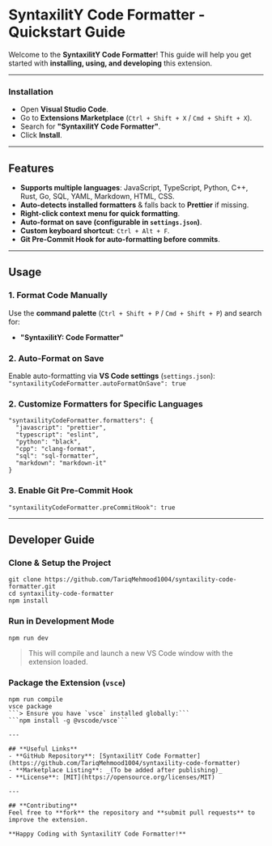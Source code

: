 # **SyntaxilitY Code Formatter - Quickstart Guide**  

Welcome to the **SyntaxilitY Code Formatter**! This guide will help you get started with **installing, using, and developing** this extension.  

---

### **Installation**  
- Open **Visual Studio Code**.  
- Go to **Extensions Marketplace** (`Ctrl + Shift + X` / `Cmd + Shift + X`).  
- Search for **"SyntaxilitY Code Formatter"**.  
- Click **Install**.  

---

## **Features**  
- **Supports multiple languages**: JavaScript, TypeScript, Python, C++, Rust, Go, SQL, YAML, Markdown, HTML, CSS.  
- **Auto-detects installed formatters** & falls back to **Prettier** if missing.  
- **Right-click context menu for quick formatting**.  
- **Auto-format on save (configurable in `settings.json`)**.  
- **Custom keyboard shortcut**: `Ctrl + Alt + F`.  
- **Git Pre-Commit Hook for auto-formatting before commits**.  

---

## **Usage**  

### **1. Format Code Manually**  
Use the **command palette** (`Ctrl + Shift + P` / `Cmd + Shift + P`) and search for:  
- **"SyntaxilitY: Code Formatter"**  

### **2. Auto-Format on Save**
Enable auto-formatting via **VS Code settings** (`settings.json`):  
```"syntaxilityCodeFormatter.autoFormatOnSave": true```

### **2. Customize Formatters for Specific Languages**  
```
"syntaxilityCodeFormatter.formatters": {
  "javascript": "prettier",
  "typescript": "eslint",
  "python": "black",
  "cpp": "clang-format",
  "sql": "sql-formatter",
  "markdown": "markdown-it"
}
```

### **3. Enable Git Pre-Commit Hook**  
```"syntaxilityCodeFormatter.preCommitHook": true```

---

## **Developer Guide**  

### **Clone & Setup the Project**  
```
git clone https://github.com/TariqMehmood1004/syntaxility-code-formatter.git
cd syntaxility-code-formatter
npm install
```

### **Run in Development Mode**  
```npm run dev```
> This will compile and launch a new VS Code window with the extension loaded.  

### **Package the Extension (`vsce`)**  
```
npm run compile
vsce package
```> Ensure you have `vsce` installed globally:```
```npm install -g @vscode/vsce```

---

## **Useful Links**  
- **GitHub Repository**: [SyntaxilitY Code Formatter](https://github.com/TariqMehmood1004/syntaxility-code-formatter)  
- **Marketplace Listing**: _(To be added after publishing)_  
- **License**: [MIT](https://opensource.org/licenses/MIT)  

---

## **Contributing**  
Feel free to **fork** the repository and **submit pull requests** to improve the extension.  

**Happy Coding with SyntaxilitY Code Formatter!**